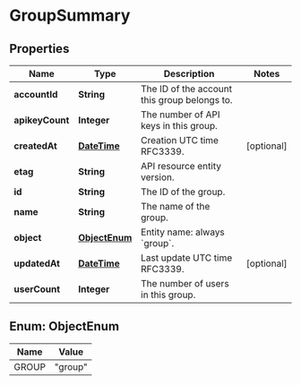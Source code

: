 
# GroupSummary

## Properties
Name | Type | Description | Notes
------------ | ------------- | ------------- | -------------
**accountId** | **String** | The ID of the account this group belongs to. | 
**apikeyCount** | **Integer** | The number of API keys in this group. | 
**createdAt** | [**DateTime**](DateTime.md) | Creation UTC time RFC3339. |  [optional]
**etag** | **String** | API resource entity version. | 
**id** | **String** | The ID of the group. | 
**name** | **String** | The name of the group. | 
**object** | [**ObjectEnum**](#ObjectEnum) | Entity name: always &#x60;group&#x60;. | 
**updatedAt** | [**DateTime**](DateTime.md) | Last update UTC time RFC3339. |  [optional]
**userCount** | **Integer** | The number of users in this group. | 


<a name="ObjectEnum"></a>
## Enum: ObjectEnum
Name | Value
---- | -----
GROUP | &quot;group&quot;



